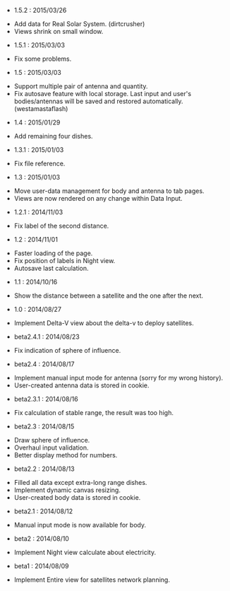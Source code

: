- 1.5.2 : 2015/03/26
 * Add data for Real Solar System. (dirtcrusher)
 * Views shrink on small window.

- 1.5.1 : 2015/03/03
 * Fix some problems.

- 1.5 : 2015/03/03
 * Support multiple pair of antenna and quantity.
 * Fix autosave feature with local storage. Last input and user's bodies/antennas will be saved and restored automatically. (westamastaflash)

- 1.4 : 2015/01/29
 * Add remaining four dishes.

- 1.3.1 : 2015/01/03
 * Fix file reference.

- 1.3 : 2015/01/03
 * Move user-data management for body and antenna to tab pages.
 * Views are now rendered on any change within Data Input.

- 1.2.1 : 2014/11/03
 * Fix label of the second distance.

- 1.2 : 2014/11/01
 * Faster loading of the page.
 * Fix position of labels in Night view.
 * Autosave last calculation.

- 1.1 : 2014/10/16
 * Show the distance between a satellite and the one after the next.

- 1.0 : 2014/08/27
 * Implement Delta-V view about the delta-v to deploy satellites.

- beta2.4.1 : 2014/08/23
 * Fix indication of sphere of influence.

- beta2.4 : 2014/08/17
 * Implement manual input mode for antenna (sorry for my wrong history).  
 * User-created antenna data is stored in cookie.

- beta2.3.1 : 2014/08/16
 * Fix calculation of stable range, the result was too high.

- beta2.3 : 2014/08/15
 * Draw sphere of influence.  
 * Overhaul input validation.  
 * Better display method for numbers.

- beta2.2 : 2014/08/13
 * Filled all data except extra-long range dishes.  
 * Implement dynamic canvas resizing.  
 * User-created body data is stored in cookie.

- beta2.1 : 2014/08/12
 * Manual input mode is now available for body.

- beta2 : 2014/08/10
 * Implement Night view calculate about electricity.
  
- beta1 : 2014/08/09
 * Implement Entire view for satellites network planning.
